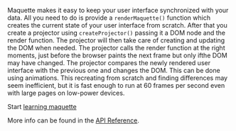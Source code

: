 Maquette makes it easy to keep your user interface synchronized with your data.
All you need to do is provide a `renderMaquette()` function which creates the current state of your 
user interface from scratch.
After that you create a projector using `createProjector()` passing it a DOM node and the render function.
The projector will then take care of creating and updating the DOM when needed.
The projector calls the render function at the right moments, just before the browser paints the next frame but only ifthe DOM may have changed.
The projector compares the newly rendered user interface with the previous one and changes the DOM. This can be done using animations.
This recreating from scratch and finding differences may seem inefficient, but it is fast enough to run at 60 frames per second even with large pages on low-power devices.

Start [learning maquette](tutorial/1-intro.html)

More info can be found in the [API Reference](https://github.com/johan-gorter/maquette/blob/master/docs/API.md).
